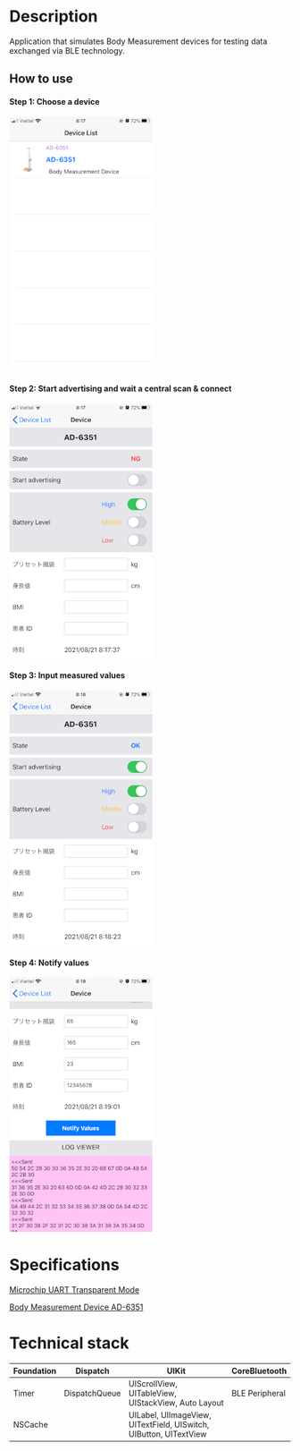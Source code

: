 # Description
Application that simulates Body Measurement devices for testing data exchanged via BLE technology.

## How to use

#### Step 1: Choose a device

![alt text](https://github.com/tuanpq/static/blob/master/med/images/iOS_MED_1.png "Choose a device")

#### Step 2: Start advertising and wait a central scan & connect

![alt text](https://github.com/tuanpq/static/blob/master/med/images/iOS_MED_2.png "Start advertising and wait a central scan & connect")

#### Step 3: Input measured values

![alt text](https://github.com/tuanpq/static/blob/master/med/images/iOS_MED_3.png "Input measured values")

#### Step 4: Notify values

![alt text](https://github.com/tuanpq/static/blob/master/med/images/iOS_MED_4.png "Notify values")

# Specifications
[Microchip UART Transparent Mode](https://microchipdeveloper.com/wireless:ble-mchp-transparent-uart-service)

[Body Measurement Device AD-6351](https://www.aandd.co.jp/pdf_storage/manual/me/m_ad6351.pdf)

# Technical stack
Foundation | Dispatch | UIKit | CoreBluetooth
--- | --- | --- | ---
Timer | DispatchQueue | UIScrollView, UITableView, UIStackView, Auto Layout | BLE Peripheral
NSCache |  | UILabel, UIImageView, UITextField, UISwitch, UIButton, UITextView |

